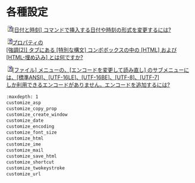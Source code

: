 # 各種設定





![](../../images/q.gif)[\[日付と時刻\] コマンドで挿入する日付や時刻の形式を変更するには?](customize_date)







![](../../images/q.gif)[プロパティの \
\[強調(2)\] タブにある \[特別な構文\] コンボボックスの中の \[HTML\] および \[HTML-埋め込み\] とは何ですか?](customize_html)



![](../../images/q.gif)[\[ファイル\] メニューの、\[エンコードを変更して読み直し\] のサブメニューには、\[標準ANSI\]、\[UTF-16LE\]、\[UTF-16BE\]、\[UTF-8\]、\[UTF-7\] \
しか利用できるエンコードがありません。エンコードを追加するには?](customize_encoding)


```{toctree}
:maxdepth: 1
customize_asp
customize_copy_prop
customize_create_window
customize_date
customize_encoding
customize_font_size
customize_html
customize_ime
customize_mail
customize_save_html
customize_shortcut
customize_twokeystroke
customize_url
```
